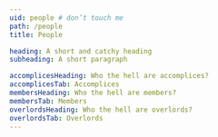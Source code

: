 ```yaml
---
uid: people # don’t touch me
path: /people
title: People

heading: A short and catchy heading
subheading: A short paragraph

accomplicesHeading: Who the hell are accomplices?
accomplicesTab: Accomplices
membersHeading: Who the hell are members?
membersTab: Members
overlordsHeading: Who the hell are overlords?
overlordsTab: Overlords
---
```

